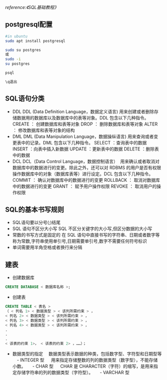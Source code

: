 *reference:《SQL基础教程》*

## postgresql配置
``` bash
#in ubuntu
sudo apt install postgresql

sudo su postgres
或
sudo -i
su postgres

psql

\q退出
```


## SQL语句分类
- DDL
DDL (Data Definition Language，数据定义语言) 用来创建或者删除存储数据用的数据库以及数据库中的表等对象。DDL 包含以下几种指令。
CREATE ： 创建数据库和表等对象
DROP ： 删除数据库和表等对象
ALTER ： 修改数据库和表等对象的结构
- DML
DML (Data Manipulation Language，数据操纵语言) 用来查询或者变更表中的记录。DML 包含以下几种指令。
SELECT ：查询表中的数据
INSERT ：向表中插入新数据
UPDATE ：更新表中的数据
DELETE ：删除表中的数据
- DCL
DCL（Data Control Language，数据控制语言）   用来确认或者取消对数据库中的数据进行的变更。除此之外，还可以对 RDBMS 的用户是否有权限操作数据库中的对象（数据库表等）进行设定。DCL 包含以下几种指令。
COMMIT ： 确认对数据库中的数据进行的变更
ROLLBACK ： 取消对数据库中的数据进行的变更
GRANT ： 赋予用户操作权限
REVOKE ： 取消用户的操作权限

## SQL的基本书写规则
- SQL语句要以分号(;)结尾
- SQL 语句不区分大小写
	SQL 不区分关键字的大小写,但区分数据的大小写
- 常数的书写方式是固定的
	在 SQL 语句中直接书写的字符串、日期或者数字等称为常数,字符串使用单引号,日期需要单引号,数字不需要任何符号标识
- 单词需要用半角空格或者换行来分隔

## 建表
- 创建数据库
``` sql
CREATE DATABASE < 数据库名称 >;
```
- 创建表
``` sql
CREATE TABLE < 表名 >
（ < 列名 1> < 数据类型 > < 该列所需约束 > ，
< 列名 2> < 数据类型 > < 该列所需约束 > ，
< 列名 3> < 数据类型 > < 该列所需约束 > ，
< 列名 4> < 数据类型 > < 该列所需约束 > ，
.
.
.
< 该表的约束 1>， < 该表的约束 2> ，……）；
```

- 数据类型的指定
　数据类型表示数据的种类，包括数字型、字符型和日期型等
　- INTEGER 型
　  用来指定存储整数的列的数据类型（数字型），不能存储小数。
　 - CHAR 型
　   CHAR 是 CHARACTER（字符）的缩写，是用来指定存储字符串的列的数据类型（字符型）。
　  - VARCHAR 型